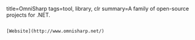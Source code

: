 title=OmniSharp
tags=tool, library, clr
summary=A family of open-source projects for .NET.
~~~~~~

[Website](http://www.omnisharp.net/) 